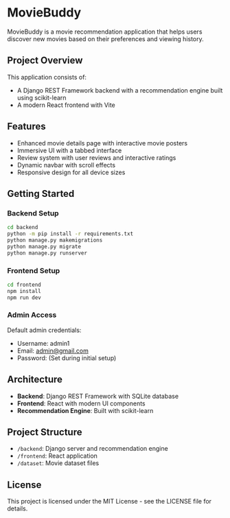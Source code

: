 # MovieBuddy

MovieBuddy is a movie recommendation application that helps users discover new movies based on their preferences and viewing history.

## Project Overview

This application consists of:
- A Django REST Framework backend with a recommendation engine built using scikit-learn
- A modern React frontend with Vite

## Features

- Enhanced movie details page with interactive movie posters
- Immersive UI with a tabbed interface
- Review system with user reviews and interactive ratings
- Dynamic navbar with scroll effects
- Responsive design for all device sizes

## Getting Started

### Backend Setup

```bash
cd backend
python -m pip install -r requirements.txt
python manage.py makemigrations
python manage.py migrate
python manage.py runserver
```

### Frontend Setup

```bash
cd frontend
npm install
npm run dev
```

### Admin Access

Default admin credentials:
- Username: admin1
- Email: admin@gmail.com
- Password: (Set during initial setup)

## Architecture

- **Backend**: Django REST Framework with SQLite database
- **Frontend**: React with modern UI components
- **Recommendation Engine**: Built with scikit-learn

## Project Structure

- `/backend`: Django server and recommendation engine
- `/frontend`: React application
- `/dataset`: Movie dataset files

## License

This project is licensed under the MIT License - see the LICENSE file for details.
